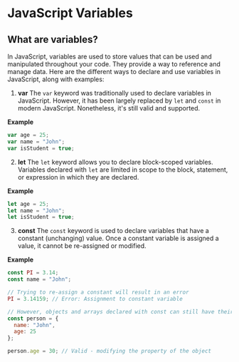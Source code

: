 # JavaScript Variables

## What are variables?

In JavaScript, variables are used to store values that can be used and manipulated throughout your code. They provide a way to reference and manage data. Here are the different ways to declare and use variables in JavaScript, along with examples:

1. **var**
The `var` keyword was traditionally used to declare variables in JavaScript. However, it has been largely replaced by `let` and `const` in modern JavaScript. Nonetheless, it's still valid and supported.

**Example**
```javascript
var age = 25;
var name = "John";
var isStudent = true;
```

2. **let**
The `let` keyword allows you to declare block-scoped variables. Variables declared with `let` are limited in scope to the block, statement, or expression in which they are declared.

**Example**
```javascript
let age = 25;
let name = "John";
let isStudent = true;
```

3. **const**
The `const` keyword is used to declare variables that have a constant (unchanging) value. Once a constant variable is assigned a value, it cannot be re-assigned or modified.

**Example**
```javascript
const PI = 3.14;
const name = "John";

// Trying to re-assign a constant will result in an error
PI = 3.14159; // Error: Assignment to constant variable

// However, objects and arrays declared with const can still have their properties modified
const person = {
  name: "John",
  age: 25
};

person.age = 30; // Valid - modifying the property of the object
```
